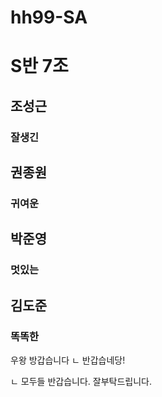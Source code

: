 # hh99-SA
# S반 7조


## 조성근
### 잘생긴
## 권종원
### 귀여운
## 박준영
### 멋있는
## 김도준
### 똑똑한
우왕 방갑습니다
    ㄴ 반갑습네당!

ㄴ 모두들 반갑습니다. 잘부탁드립니다.